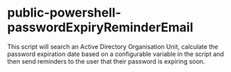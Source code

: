# public-powershell-passwordExpiryReminderEmail

This script will search an Active Directory Organisation Unit, calculate the password expiration date based on a configurable variable in the script and then send reminders to the user that their password is expiring soon.

